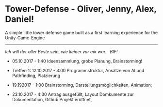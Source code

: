 # Tower-Defense - Oliver, Jenny, Alex, Daniel!

A simple little tower defense game built as a first learning experience 
for the Unity-Game-Engine

---

*Ich will der aller Beste sein, wie keiner vor mir war... BIF!*


- 05.10.2017 - 1:40
Ideensammlung, grobe Planung, Brainstorming!

- Treffen 1:
12.10.2017 - 3:00
Programmstruktur, Ansätze von AI und Pathfinding, Platzierung

- 19.192017 - 1:00
Brainstorming, Darstellungsmöglichkeiten, Animation;

- 23.10.2017 - 4:30
Antrag ausgefüllt, Layout Domkumente zur Dokumentation, Github Projekt eröffnet,

